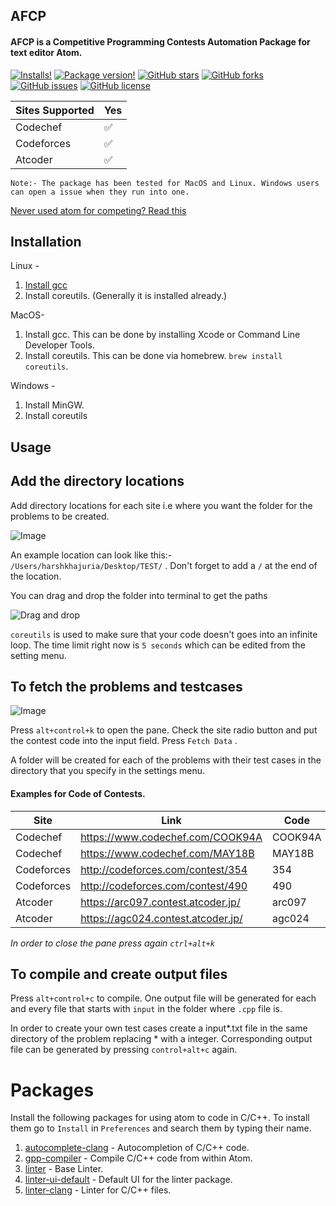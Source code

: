 ## AFCP

#### AFCP is a Competitive Programming Contests Automation Package for text editor Atom.

[![Installs!](https://img.shields.io/apm/dm/afcp.svg?style=flat-square)](https://atom.io/packages/afcp)
[![Package version!](https://img.shields.io/apm/v/afcp.svg?style=flat-square)](https://atom.io/packages/afcp)
[![GitHub stars](https://img.shields.io/github/stars/horcrux2301/AFCP.svg)](https://github.com/horcrux2301/AFCP/stargazers)
[![GitHub forks](https://img.shields.io/github/forks/horcrux2301/AFCP.svg)](https://github.com/horcrux2301/AFCP/stargazers)
[![GitHub issues](https://img.shields.io/github/issues/horcrux2301/AFCP.svg)](https://github.com/horcrux2301/AFCP/stargazers)
[![GitHub license](https://img.shields.io/github/license/horcrux2301/AFCP.svg)](https://github.com/horcrux2301/AFCP)



Sites Supported | Yes
------------ | -------------
Codechef | :white_check_mark:
Codeforces | :white_check_mark:
Atcoder | :white_check_mark:

`Note:- The package has been tested for MacOS and Linux. Windows users can open a issue when they run into one.`

[Never used atom for competing? Read this](#packages)

## Installation

Linux -

1. [Install gcc](https://gist.github.com/application2000/73fd6f4bf1be6600a2cf9f56315a2d91)
2. Install coreutils. (Generally it is installed already.)

MacOS-

1. Install gcc. This can be done by installing Xcode or Command Line Developer Tools.
2. Install coreutils. This can be done via homebrew. `brew install coreutils`.

Windows -

1. Install MinGW.
2. Install coreutils


## Usage

**Add the directory locations**
---

Add directory locations for each site i.e where you want the folder for the problems to be created.

![Image](https://i.imgur.com/x66KloC.png)

An example location can look like this:- `/Users/harshkhajuria/Desktop/TEST/` . Don't forget to add a `/` at the end of the location.

You can drag and drop the folder into terminal to get the paths

![Drag and drop](https://i.imgur.com/24oNmfa.gif)

`coreutils` is used to make sure that your code doesn't goes into an infinite loop. The time limit right now is `5 seconds` which can be edited from the setting menu.

**To fetch the problems and testcases**
---

![Image](https://i.imgur.com/HRwTUOT.png)

Press `alt+control+k` to open the pane. Check the site radio button and put the contest code into the input field. Press `Fetch Data` .

A folder will be created for each of the problems with their test cases in the directory that you specify in the settings menu.


#### Examples for Code of Contests.

Site | Link | Code
------------ | ------------- | -------------
Codechef | https://www.codechef.com/COOK94A | COOK94A
Codechef | https://www.codechef.com/MAY18B | MAY18B
Codeforces | http://codeforces.com/contest/354 | 354
Codeforces | http://codeforces.com/contest/490 | 490
Atcoder | https://arc097.contest.atcoder.jp/ | arc097
Atcoder | https://agc024.contest.atcoder.jp/ | agc024


*In order to close the pane press again `ctrl+alt+k`*

**To compile and create output files**
---

Press `alt+control+c` to compile. One output file will be generated for each and every file that starts with `input` in the folder where `.cpp` file is.

In order to create your own test cases create a input*.txt file in the same directory of the problem replacing * with a integer.
Corresponding output file can be generated by pressing `control+alt+c` again.

# Packages

Install the following packages for using atom to code in C/C++. To install them go to `Install` in `Preferences` and search them by typing their name.

1. [autocomplete-clang](https://atom.io/packages/autocomplete-clang) - Autocompletion of C/C++ code.
2. [gpp-compiler](https://atom.io/packages/gpp-compiler) - Compile C/C++ code from within Atom.
3. [linter](https://atom.io/packages/linter) - Base Linter.
4. [linter-ui-default](https://atom.io/packages/linter-ui-default) - Default UI for the linter package.
5. [linter-clang](https://atom.io/packages/linter-clang) - Linter for C/C++ files.
